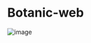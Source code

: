 # Botanic-web
![image](https://user-images.githubusercontent.com/93913165/153050630-fcca7698-424a-457a-8108-a0c8e594b4dd.png)
